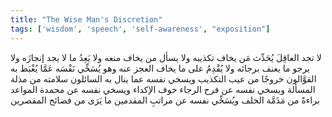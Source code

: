 ```yaml
---
title: "The Wise Man's Discretion"
tags: ['wisdom', 'speech', 'self-awareness', "exposition"]
---
```


 لا تجد العاقِلَ يُحَدِّث مَن يخاف تكذيبه ولا يسأل من يخاف منعه ولا يَعِدُ ما لا يجد إنجازَه ولا يرجو ما يعنف برجائه ولا يُقْدِمُ على ما يخاف العجز عنه
وهو يُسَخِّي نَفْسَه عَمَّا يُغْبَط به القوَّالون خروجًا من عيب التكذيب ويسخي نفسه عما ينال به السائلون سلامته من مذلة المسألة ويسخي نفسه عن فرح الرجاء خوف الإكداء ويسخي نفسه عن محمدة المواعد براءةً من مَذَمَّة الخلف ويُسَخِّي نفسه عن مراتبِ المقدمين ما يَرَى من فضائح المقصرين
